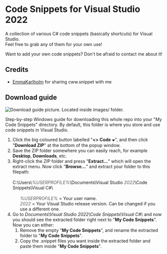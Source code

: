 <h1>Code Snippets for Visual Studio 2022</h1>
<p>
	A collection of various C# code snippets (basically shortcuts) for Visual Studio.
	<br>
	Feel free to grab any of them for your own use!
</p>
<p>
	Want to add your own code snippets? Don't be afraid to contact me about it!
</p>

<h2>Credits</h2>
<ul>
	<li>
		<a href="https://github.com/emmakarlholm">EmmaKarlholm</a> for sharing cww.snippet with me
	</li>
</ul>

<h2>Download guide</h2>
<img source="https://github.com/blubeatbee/CodeSnippets_for_Visual_Code/blob/main/images/downloadguide.png?raw=true" alt="Download guide picture. Located inside images/ folder.">
<p>Step-by-step Windows guide for downloading this whole repo into your "My Code Snippets" directory. By default, this folder is where you store and use code snippets in Visual Studio.</p>
<ol>
	<li>
		Click the big coloured button labelled "<b>&lt;&gt; Code 🞃</b>", and then click "<b>Download ZIP</b>" at the bottom of the popup window.
	</li>
	<li>
		Save the ZIP folder somewhere you can easily reach, for example <b>Desktop</b>, <b>Downloads</b>, etc.
	</li>
	<li>
		Right-click the ZIP folder and press "<b>Extract...</b>" which will open the extract menu. Now click "<b>Browse...</b>" and extract your folder to this filepath:<br><br>
		C:\Users\<i><span style="opacity:0.7">%USERPROFILE%</span></i>\Documents\Visual Studio <i><span style="opacity:0.7">2022</span></i>\Code Snippets\Visual C#\ 
		<br>
		<br>
		<ul style="list-style:none">
			<li>
				<i><span style="opacity:0.7">%USERPROFILE%</span></i> = Your user name.
			</li>
			<li>
				<i><span style="opacity:0.7">2022</span></i> = Your Visual Studio release version. Can be changed if you use a different one.
			</li>
		</ul>
	</li>
	<li>
		Go to <i>Documents\Visual Studio 2022\Code Snippets\Visual C#\</i> and now you should see the extracted folder right next to "<b>My Code Snippets</b>". Now you can either:
		<ol>
			<li>
				Remove the empty "<b>My Code Snippets</b>", and rename the extracted folder to "<b>My Code Snippets</b>".
			</li>
			<li>
				Copy the .snippet files you want inside the extracted folder and paste them inside "<b>My Code Snippets</b>".
			</li>
		</ol>
	</li>
</ol>
